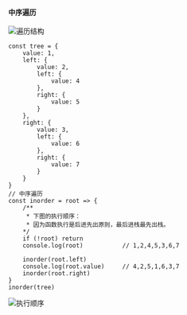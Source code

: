 #### 中序遍历
![遍历结构](https://pic.imgdb.cn/item/5f1fdb5e14195aa594b3bbbe.png)

```
const tree = {
    value: 1,
    left: {
        value: 2,
        left: {
            value: 4
        },
        right: {
            value: 5
        }
    },
    right: {
        value: 3,
        left: {
            value: 6
        },
        right: {
            value: 7
        }
    }
}
// 中序遍历
const inorder = root => {
    /**
     * 下图的执行顺序：
     * 因为函数执行是后进先出原则，最后进栈最先出栈。
    */
    if (!root) return
    console.log(root)           // 1,2,4,5,3,6,7

    inorder(root.left)
    console.log(root.value)     // 4,2,5,1,6,3,7
    inorder(root.right)
}
inorder(tree)
```

![执行顺序](https://pic.imgdb.cn/item/5f1fdaf314195aa594b2b48b.jpg)